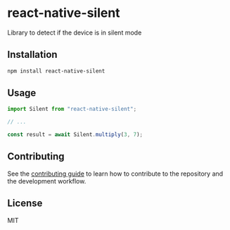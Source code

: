 # react-native-silent

Library to detect if the device is in silent mode

## Installation

```sh
npm install react-native-silent
```

## Usage

```js
import Silent from "react-native-silent";

// ...

const result = await Silent.multiply(3, 7);
```

## Contributing

See the [contributing guide](CONTRIBUTING.md) to learn how to contribute to the repository and the development workflow.

## License

MIT

